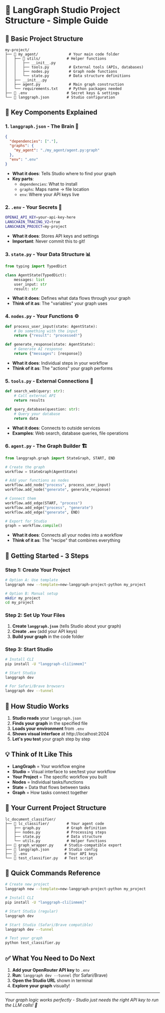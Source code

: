 # 🎯 LangGraph Studio Project Structure - Simple Guide

## 📁 Basic Project Structure

```
my-project/
├── 📂 my_agent/              # Your main code folder
│   ├── 📂 utils/            # Helper functions
│   │   ├── __init__.py      
│   │   ├── tools.py         # External tools (APIs, databases)
│   │   ├── nodes.py         # Graph node functions  
│   │   └── state.py         # Data structure definitions
│   ├── __init__.py
│   ├── agent.py             # Main graph construction
│   └── requirements.txt     # Python packages needed
├── 📄 .env                  # Secret keys & settings
└── 📄 langgraph.json        # Studio configuration
```

## 🧩 Key Components Explained

### 1. **`langgraph.json`** - The Brain 🧠
```json
{
  "dependencies": ["."],
  "graphs": {
    "my_agent": "./my_agent/agent.py:graph"
  },
  "env": ".env"
}
```
- **What it does**: Tells Studio where to find your graph
- **Key parts**:
  - `dependencies`: What to install
  - `graphs`: Maps name → file location
  - `env`: Where your API keys live

### 2. **`.env`** - Your Secrets 🔐
```bash
OPENAI_API_KEY=your-api-key-here
LANGCHAIN_TRACING_V2=true
LANGCHAIN_PROJECT=my-project
```
- **What it does**: Stores API keys and settings
- **Important**: Never commit this to git!

### 3. **`state.py`** - Your Data Structure 📊
```python
from typing import TypedDict

class AgentState(TypedDict):
    messages: list
    user_input: str
    result: str
```
- **What it does**: Defines what data flows through your graph
- **Think of it as**: The "variables" your graph uses

### 4. **`nodes.py`** - Your Functions ⚙️
```python
def process_user_input(state: AgentState):
    # Do something with the input
    return {"result": "processed!"}

def generate_response(state: AgentState):
    # Generate AI response
    return {"messages": [response]}
```
- **What it does**: Individual steps in your workflow
- **Think of it as**: The "actions" your graph performs

### 5. **`tools.py`** - External Connections 🔌
```python
def search_web(query: str):
    # Call external API
    return results

def query_database(question: str):
    # Query your database
    return data
```
- **What it does**: Connects to outside services
- **Examples**: Web search, database queries, file operations

### 6. **`agent.py`** - The Graph Builder 🏗️
```python
from langgraph.graph import StateGraph, START, END

# Create the graph
workflow = StateGraph(AgentState)

# Add your functions as nodes
workflow.add_node("process", process_user_input)
workflow.add_node("generate", generate_response)

# Connect them
workflow.add_edge(START, "process")
workflow.add_edge("process", "generate")
workflow.add_edge("generate", END)

# Export for Studio
graph = workflow.compile()
```
- **What it does**: Connects all your nodes into a workflow
- **Think of it as**: The "recipe" that combines everything

## 🚀 Getting Started - 3 Steps

### Step 1: Create Your Project
```bash
# Option A: Use template
langgraph new --template=new-langgraph-project-python my_project

# Option B: Manual setup
mkdir my_project
cd my_project
```

### Step 2: Set Up Your Files
1. **Create `langgraph.json`** (tells Studio about your graph)
2. **Create `.env`** (add your API keys)
3. **Build your graph** in the code folder

### Step 3: Start Studio
```bash
# Install CLI
pip install -U "langgraph-cli[inmem]"

# Start Studio
langgraph dev

# For Safari/Brave browsers
langgraph dev --tunnel
```

## 🎨 How Studio Works

1. **Studio reads** your `langgraph.json`
2. **Finds your graph** in the specified file
3. **Loads your environment** from `.env`
4. **Shows visual interface** at http://localhost:2024
5. **Let's you test** your graph step by step

## 💡 Think of It Like This

- **LangGraph** = Your workflow engine
- **Studio** = Visual interface to see/test your workflow
- **Your Project** = The specific workflow you built
- **Nodes** = Individual tasks/functions
- **State** = Data that flows between tasks
- **Graph** = How tasks connect together

## 🔧 Your Current Project Structure

```
lc_document_classifier/
├── 📂 lc_classifier/        # Your agent code
│   ├── graph.py            # Graph definition
│   ├── nodes.py            # Processing steps
│   ├── state.py            # Data structure
│   └── utils.py            # Helper functions
├── 📄 graph_wrapper.py     # Studio-compatible export
├── 📄 langgraph.json       # Studio config
├── 📄 .env                 # Your API keys
└── 📄 test_classifier.py   # Test script
```

## 🎯 Quick Commands Reference

```bash
# Create new project
langgraph new --template=new-langgraph-project-python my_project

# Install CLI
pip install -U "langgraph-cli[inmem]"

# Start Studio (regular)
langgraph dev

# Start Studio (Safari/Brave compatible)
langgraph dev --tunnel

# Test your graph
python test_classifier.py
```

## ✅ What You Need to Do Next

1. **Add your OpenRouter API key** to `.env`
2. **Run**: `langgraph dev --tunnel` (for Safari/Brave)
3. **Open the Studio URL** shown in terminal
4. **Explore your graph** visually!

---
*Your graph logic works perfectly - Studio just needs the right API key to run the LLM calls! 🎉*